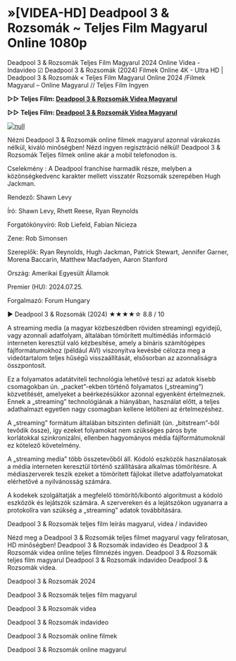 # »[VIDEA-HD] Deadpool 3 & Rozsomák ~ Teljes Film Magyarul Online 1080p

Deadpool 3 & Rozsomák Teljes Film Magyarul 2024 Online Videa - Indavideo ☑ Deadpool 3 & Rozsomák (2024) Filmek Online 4K - Ultra HD | Deadpool 3 & Rozsomák « Teljes Film Magyarul Online 2024 /Filmek Magyarul – Online Magyarul // Teljes Film Ingyen

**▷▷ Teljes Film: [Deadpool 3 & Rozsomák Videa Magyarul](https://t.co/dRlBwCS5jr)**

**▷▷ Teljes Film: [Deadpool 3 & Rozsomák Videa Magyarul](https://t.co/dRlBwCS5jr)**

[![null](https://static.wixstatic.com/media/855a25_043b5abeb4ae4d35ac003198e7fe56ed~mv2.gif)](https://t.co/dRlBwCS5jr)

Nézni Deadpool 3 & Rozsomák online filmek magyarul azonnal várakozás nélkül, kiváló minőségben! Nézd ingyen regisztráció nélkül! Deadpool 3 & Rozsomák Teljes filmek online akár a mobil telefonodon is.

Cselekmény : A Deadpool franchise harmadik része, melyben a közönségkedvenc karakter mellett visszatér Rozsomák szerepében Hugh Jackman.

Rendező: Shawn Levy

Író: Shawn Levy, Rhett Reese, Ryan Reynolds

Forgatókönyvíró: Rob Liefeld, Fabian Nicieza

Zene: Rob Simonsen

Szereplők: Ryan Reynolds, Hugh Jackman, Patrick Stewart, Jennifer Garner, Morena Baccarin, Matthew Macfadyen, Aaron Stanford

Ország: Amerikai Egyesült Államok

Premier (HU): 2024.07.25.

Forgalmazó: Forum Hungary

▶️ Deadpool 3 & Rozsomák (2024) ★★★★☆ 8.8 / 10

A streaming media (a magyar közbeszédben röviden streaming) egyidejű, vagy azonnali adatfolyam, általában tömörített multimédiás információ interneten keresztül való kézbesítése, amely a bináris számítógépes fájlformátumokhoz (például AVI) viszonyítva kevésbé célozza meg a videótartalom teljes hűségű visszaállítását, elsősorban az azonnaliságra összpontosít.

Ez a folyamatos adatátviteli technológia lehetővé teszi az adatok kisebb csomagokban ún. „packet”-ekben történő folyamatos („streaming”) közvetítését, amelyeket a beérkezésükkor azonnal egyenként értelmeznek. Ennek a „streaming” technológiának a hiányában, használat előtt, a teljes adathalmazt egyetlen nagy csomagban kellene letölteni az értelmezéshez.

A „streaming” formátum általában bitszinten definiált (ún. „bitstream”-ből tevődik össze), így ezeket folyamokat nem szükséges páros byte korlátokkal szinkronizálni, ellenben hagyományos média fájlformátumoknál ez kötelező követelmény.

A „streaming media” több összetevőből áll. Kódoló eszközök használatosak a média interneten keresztül történő szállítására alkalmas tömörítésre. A médiaszerverek teszik ezeket a tömörített fájlokat illetve adatfolyamatokat elérhetővé a nyilvánosság számára.

A kodekek szolgáltatják a megfelelő tömörítő/kibontó algoritmust a kódoló eszközök és lejátszók számára. A szervereken és a lejátszókon ugyanarra a protokollra van szükség a „streaming” adatok továbbítására.

Deadpool 3 & Rozsomák teljes film leírás magyarul, videa / indavideo

Nézd meg a Deadpool 3 & Rozsomák teljes filmet magyarul vagy feliratosan, HD minőségben! Deadpool 3 & Rozsomák indavideo és Deadpool 3 & Rozsomák videa online teljes filmnézés ingyen. Deadpool 3 & Rozsomák teljes film magyarul Deadpool 3 & Rozsomák indavideo Deadpool 3 & Rozsomák videa.

Deadpool 3 & Rozsomák 2024

Deadpool 3 & Rozsomák teljes film magyarul

Deadpool 3 & Rozsomák videa

Deadpool 3 & Rozsomák indavideo

Deadpool 3 & Rozsomák online filmek

Deadpool 3 & Rozsomák online magyarul
